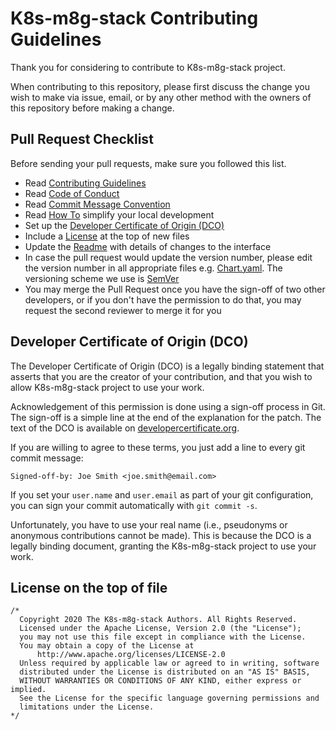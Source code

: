 # K8s-m8g-stack Contributing Guidelines

Thank you for considering to contribute to K8s-m8g-stack project.

When contributing to this repository, please first discuss the change you wish to make via issue, email,
or by any other method with the owners of this repository before making a change.

## Pull Request Checklist

Before sending your pull requests, make sure you followed this list.

- Read [Contributing Guidelines](CONTRIBUTING.md)
- Read [Code of Conduct](CODE_OF_CONDUCT.md)
- Read [Commit Message Convention](https://chris.beams.io/posts/git-commit/)
- Read [How To](helpers/README.md) simplify your local development
- Set up the [Developer Certificate of Origin (DCO)](CONTRIBUTING.md#developer-certificate-of-origin-dco)
- Include a [License](CONTRIBUTING.md#license-on-the-top-of-file) at the top of new files
- Update the [Readme](README.md) with details of changes to the interface
- In case the pull request would update the version number, please edit the version number in all appropriate
  files e.g. [Chart.yaml](chart/Chart.yaml). The versioning scheme we use is [SemVer](http://semver.org/)
- You may merge the Pull Request once you have the sign-off of two other developers, or if you 
  don't have the permission to do that, you may request the second reviewer to merge it for you

## Developer Certificate of Origin (DCO)

The Developer Certificate of Origin (DCO) is a legally binding statement that asserts that you are the
creator of your contribution, and that you wish to allow K8s-m8g-stack project to use your work.

Acknowledgement of this permission is done using a sign-off process in Git.
The sign-off is a simple line at the end of the explanation for the patch. The
text of the DCO is available on [developercertificate.org](https://developercertificate.org/).

If you are willing to agree to these terms, you just add a line to every git
commit message:

`Signed-off-by: Joe Smith <joe.smith@email.com>`

If you set your `user.name` and `user.email` as part of your git
configuration, you can sign your commit automatically with `git commit -s`.

Unfortunately, you have to use your real name (i.e., pseudonyms or anonymous
contributions cannot be made). This is because the DCO is a legally binding
document, granting the K8s-m8g-stack project to use your work.

## License on the top of file

```
/*
  Copyright 2020 The K8s-m8g-stack Authors. All Rights Reserved.
  Licensed under the Apache License, Version 2.0 (the "License");
  you may not use this file except in compliance with the License.
  You may obtain a copy of the License at
      http://www.apache.org/licenses/LICENSE-2.0
  Unless required by applicable law or agreed to in writing, software
  distributed under the License is distributed on an "AS IS" BASIS,
  WITHOUT WARRANTIES OR CONDITIONS OF ANY KIND, either express or implied.
  See the License for the specific language governing permissions and
  limitations under the License.
*/
```
